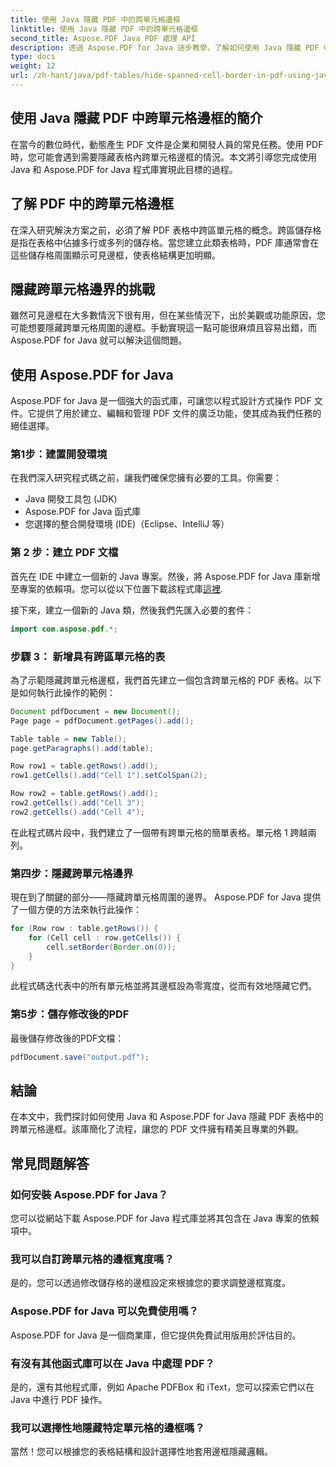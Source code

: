 ```yaml
---
title: 使用 Java 隱藏 PDF 中的跨單元格邊框
linktitle: 使用 Java 隱藏 PDF 中的跨單元格邊框
second_title: Aspose.PDF Java PDF 處理 API
description: 透過 Aspose.PDF for Java 逐步教學，了解如何使用 Java 隱藏 PDF 中的跨單元格邊框。
type: docs
weight: 12
url: /zh-hant/java/pdf-tables/hide-spanned-cell-border-in-pdf-using-java/
---
```


## 使用 Java 隱藏 PDF 中跨單元格邊框的簡介

在當今的數位時代，動態產生 PDF 文件是企業和開發人員的常見任務。使用 PDF 時，您可能會遇到需要隱藏表格內跨單元格邊框的情況。本文將引導您完成使用 Java 和 Aspose.PDF for Java 程式庫實現此目標的過程。

## 了解 PDF 中的跨單元格邊框

在深入研究解決方案之前，必須了解 PDF 表格中跨區單元格的概念。跨區儲存格是指在表格中佔據多行或多列的儲存格。當您建立此類表格時，PDF 庫通常會在這些儲存格周圍顯示可見邊框，使表格結構更加明顯。

## 隱藏跨單元格邊界的挑戰

雖然可見邊框在大多數情況下很有用，但在某些情況下，出於美觀或功能原因，您可能想要隱藏跨單元格周圍的邊框。手動實現這一點可能很麻煩且容易出錯，而 Aspose.PDF for Java 就可以解決這個問題。

## 使用 Aspose.PDF for Java

Aspose.PDF for Java 是一個強大的函式庫，可讓您以程式設計方式操作 PDF 文件。它提供了用於建立、編輯和管理 PDF 文件的廣泛功能，使其成為我們任務的絕佳選擇。

### 第1步：建置開發環境

在我們深入研究程式碼之前，讓我們確保您擁有必要的工具。你需要：

- Java 開發工具包 (JDK)
- Aspose.PDF for Java 函式庫
- 您選擇的整合開發環境 (IDE)（Eclipse、IntelliJ 等）

### 第 2 步：建立 PDF 文檔

首先在 IDE 中建立一個新的 Java 專案。然後，將 Aspose.PDF for Java 庫新增至專案的依賴項。您可以從以下位置下載該程式庫[這裡](https://releases.aspose.com/pdf/java/).

接下來，建立一個新的 Java 類，然後我們先匯入必要的套件：

```java
import com.aspose.pdf.*;
```

### 步驟 3： 新增具有跨區單元格的表

為了示範隱藏跨單元格邊框，我們首先建立一個包含跨單元格的 PDF 表格。以下是如何執行此操作的範例：

```java
Document pdfDocument = new Document();
Page page = pdfDocument.getPages().add();

Table table = new Table();
page.getParagraphs().add(table);

Row row1 = table.getRows().add();
row1.getCells().add("Cell 1").setColSpan(2);

Row row2 = table.getRows().add();
row2.getCells().add("Cell 3");
row2.getCells().add("Cell 4");
```

在此程式碼片段中，我們建立了一個帶有跨單元格的簡單表格。單元格 1 跨越兩列。

### 第四步：隱藏跨單元格邊界

現在到了關鍵的部分——隱藏跨單元格周圍的邊界。 Aspose.PDF for Java 提供了一個方便的方法來執行此操作：

```java
for (Row row : table.getRows()) {
    for (Cell cell : row.getCells()) {
        cell.setBorder(Border.on(0));
    }
}
```

此程式碼迭代表中的所有單元格並將其邊框設為零寬度，從而有效地隱藏它們。

### 第5步：儲存修改後的PDF

最後儲存修改後的PDF文檔：

```java
pdfDocument.save("output.pdf");
```

## 結論

在本文中，我們探討如何使用 Java 和 Aspose.PDF for Java 隱藏 PDF 表格中的跨單元格邊框。該庫簡化了流程，讓您的 PDF 文件擁有精美且專業的外觀。

## 常見問題解答

### 如何安裝 Aspose.PDF for Java？

您可以從網站下載 Aspose.PDF for Java 程式庫並將其包含在 Java 專案的依賴項中。

### 我可以自訂跨單元格的邊框寬度嗎？

是的，您可以透過修改儲存格的邊框設定來根據您的要求調整邊框寬度。

### Aspose.PDF for Java 可以免費使用嗎？

Aspose.PDF for Java 是一個商業庫，但它提供免費試用版用於評估目的。

### 有沒有其他函式庫可以在 Java 中處理 PDF？

是的，還有其他程式庫，例如 Apache PDFBox 和 iText，您可以探索它們以在 Java 中進行 PDF 操作。

### 我可以選擇性地隱藏特定單元格的邊框嗎？

當然！您可以根據您的表格結構和設計選擇性地套用邊框隱藏邏輯。